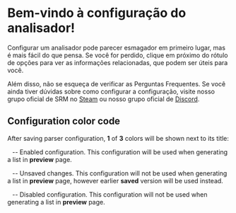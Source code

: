 # Bem-vindo à configuração do analisador!

Configurar um analisador pode parecer esmagador em primeiro lugar, mas é mais fácil do que pensa. Se você for perdido, clique em <span class="infoIcon" style="top: 0.15em;"></span> próximo do rótulo de opções para ver as informações relacionadas, que podem ser úteis para você.

Além disso, não se esqueça de verificar as Perguntas Frequentes. Se você ainda tiver dúvidas sobre como configurar a configuração, visite nosso grupo oficial de SRM no [Steam](http://steamcommunity.com/groups/steamrommanager) ou nosso grupo oficial de [Discord](https://discord.gg/bnSVJrz).

## Configuration color code

After saving parser configuration, **1** of **3** colors will be shown next to its title:

<span style="margin-bottom: 0.05em;display: inline-block;border-radius: 50%;width: 0.5em;height: 0.5em;background-color: var(--color-nav-link-enabled)"></span> -- Enabled configuration. This configuration will be used when generating a list in **preview** page.

<span style="margin-bottom: 0.05em;display: inline-block;border-radius: 50%;width: 0.5em;height: 0.5em;background-color: var(--color-nav-link-unsaved)"></span> -- Unsaved changes. This configuration will not be used when generating a list in **preview** page, however earlier **saved** version will be used instead.

<span style="margin-bottom: 0.05em;display: inline-block;border-radius: 50%;width: 0.5em;height: 0.5em;background-color: var(--color-nav-link-disabled)"></span> -- Disabled configuration. This configuration will not be used when generating a list in **preview** page.